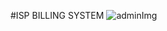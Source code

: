 #ISP BILLING SYSTEM
![adminImg](https://github.com/MajorDev12/MajorLink-CRM/assets/126969659/6d0356ac-345b-4b32-bede-5e45d37449de)
